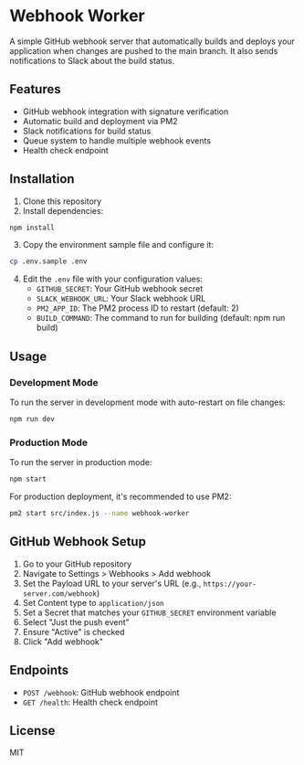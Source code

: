 # Webhook Worker

A simple GitHub webhook server that automatically builds and deploys your application when changes are pushed to the main branch. It also sends notifications to Slack about the build status.

## Features

- GitHub webhook integration with signature verification
- Automatic build and deployment via PM2
- Slack notifications for build status
- Queue system to handle multiple webhook events
- Health check endpoint

## Installation

1. Clone this repository
2. Install dependencies:

```bash
npm install
```

3. Copy the environment sample file and configure it:

```bash
cp .env.sample .env
```

4. Edit the `.env` file with your configuration values:
   - `GITHUB_SECRET`: Your GitHub webhook secret
   - `SLACK_WEBHOOK_URL`: Your Slack webhook URL
   - `PM2_APP_ID`: The PM2 process ID to restart (default: 2)
   - `BUILD_COMMAND`: The command to run for building (default: npm run build)

## Usage

### Development Mode

To run the server in development mode with auto-restart on file changes:

```bash
npm run dev
```

### Production Mode

To run the server in production mode:

```bash
npm start
```

For production deployment, it's recommended to use PM2:

```bash
pm2 start src/index.js --name webhook-worker
```

## GitHub Webhook Setup

1. Go to your GitHub repository
2. Navigate to Settings > Webhooks > Add webhook
3. Set the Payload URL to your server's URL (e.g., `https://your-server.com/webhook`)
4. Set Content type to `application/json`
5. Set a Secret that matches your `GITHUB_SECRET` environment variable
6. Select "Just the push event"
7. Ensure "Active" is checked
8. Click "Add webhook"

## Endpoints

- `POST /webhook`: GitHub webhook endpoint
- `GET /health`: Health check endpoint

## License

MIT

